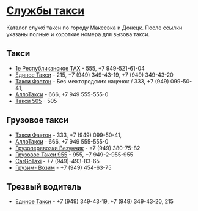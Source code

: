 # <u>Службы такси</u>
Каталог служб такси по городу Макеевка и Донецк. После ссылки указаны полные и короткие номера для вызова такси.

## Такси
- [1е Республиканское TAX](https://dnr.taxi/) - 555, +7 949-521-61-04
- [Единое Такси](https://etaxidnr.ru/) - 215, +7 (949) 349-43-19, +7 (949) 349-43-20
- [Такси Фаэтон](https://faeton24.ru/) - Без межгородских наценок / 333, +7 (949) 099-50-41,   
- [АллоТакси](https://taxi666.ru/) - 666, +7 949 555-555-0
- [Такси 505](https://taxi505.ru/) - 505

## Грузовое такси
- [Такси Фаэтон](https://faeton24.ru/) - 333, +7 (949) 099-50-41,  
- [АллоТакси](https://taxi666.ru/) - 666, +7 949 555-555-0
- [Грузоперевозки Везунчик](https://vk.com/vezunchikoleg) - +7 (949) 380-75-82
- [Грузовое Такси 955](https://gruztaxi-955.ru/) - 955, +7 949-2-955-955
- [CarGoTaxi](https://cargotaxi-dn.ru/) - +7 (949)-493-83-65
- [Грузим- Возим](https://vk.com/gruzimvozimmakeevka) - +7 (949) 454-63-75

## Трезвый водитель
- [Единое Такси](https://etaxidnr.ru/) - +7 (949) 349-43-19, +7 (949) 349-43-20, 215
